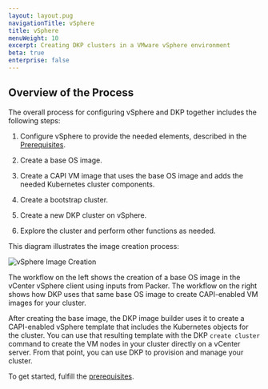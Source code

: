 ```yaml
---
layout: layout.pug
navigationTitle: vSphere
title: vSphere
menuWeight: 10
excerpt: Creating DKP clusters in a VMware vSphere environment
beta: true
enterprise: false
---
```


## Overview of the Process

The overall process for configuring vSphere and DKP together includes the following steps:

1.   Configure vSphere to provide the needed elements, described in the [Prerequisites][prerequisites].

1.   Create a base OS image.

1.   Create a CAPI VM image that uses the base OS image and adds the needed Kubernetes cluster components.

1.   Create a bootstrap cluster.

1.   Create a new DKP cluster on vSphere.

1.   Explore the cluster and perform other functions as needed.

This diagram illustrates the image creation process:

![vSphere Image Creation](/dkp/konvoy/2.2/img/build-vsphere-ova.png)

The workflow on the left shows the creation of a base OS image in the vCenter vSphere client using inputs from Packer. The workflow on the right shows how DKP uses that same base OS image to create CAPI-enabled VM images for your cluster.

After creating the base image, the DKP image builder uses it to create a CAPI-enabled vSphere template that includes the Kubernetes objects for the cluster. You can use that resulting template with the DKP `create cluster` command to create the VM nodes in your cluster directly on a vCenter server. From that point, you can use DKP to provision and manage your cluster.

To get started, fulfill the [prerequisites][prerequisites].

[prerequisites]: ../vsphere/prerequisites/
